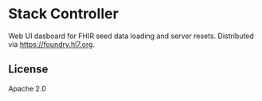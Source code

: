 # Stack Controller

Web UI dasboard for FHIR seed data loading and server resets. Distributed via https://foundry.hl7.org.

## License

Apache 2.0
